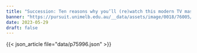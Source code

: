 ```yaml
---
title: "Succession: Ten reasons why you’ll (re)watch this modern TV masterpiece"
banner: "https://pursuit.unimelb.edu.au/__data/assets/image/0018/76005/01a802795e3a8e8f383ec2e0c6bc9fe66449127f.jpg"
date: 2023-05-29
draft: false
---
```


{{< json_article file="data/p75996.json" >}}